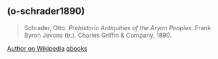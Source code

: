 ## (o-schrader1890)
> Schrader, Otto. *Prehistoric Antiquities of the Aryan Peoples*. Frank Byron Jevons (tr.). Charles Griffin & Company, 1890.
 

[Author on Wikipedia](https://en.wikipedia.org/wiki/Otto-Schrader)
[gbooks](https://books.google.com/books?id=fV8SAAAAYAAJ&pg=PA163)